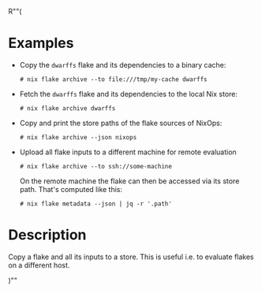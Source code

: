 R""(

# Examples

* Copy the `dwarffs` flake and its dependencies to a binary cache:

  ```console
  # nix flake archive --to file:///tmp/my-cache dwarffs
  ```

* Fetch the `dwarffs` flake and its dependencies to the local Nix
  store:

  ```console
  # nix flake archive dwarffs
  ```

* Copy and print the store paths of the flake sources of NixOps:

  ```console
  # nix flake archive --json nixops
  ```

* Upload all flake inputs to a different machine for remote evaluation

  ```
  # nix flake archive --to ssh://some-machine
  ```

  On the remote machine the flake can then be accessed via its store path. That's computed like this:

  ```
  # nix flake metadata --json | jq -r '.path'
  ```

# Description

Copy a flake and all its inputs to a store. This is useful i.e. to evaluate flakes on a different host.

)""
